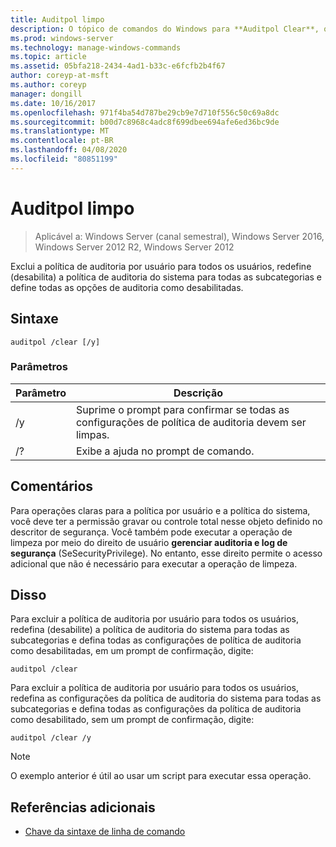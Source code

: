 ```yaml
---
title: Auditpol limpo
description: O tópico de comandos do Windows para **Auditpol Clear**, que exclui a política de auditoria por usuário para todos os usuários, redefine (desabilita) a política de auditoria do sistema para todas as subcategorias e define todas as opções de auditoria como desabilitadas.
ms.prod: windows-server
ms.technology: manage-windows-commands
ms.topic: article
ms.assetid: 05bfa218-2434-4ad1-b33c-e6fcfb2b4f67
author: coreyp-at-msft
ms.author: coreyp
manager: dongill
ms.date: 10/16/2017
ms.openlocfilehash: 971f4ba54d787be29cb9e7d710f556c50c69a8dc
ms.sourcegitcommit: b00d7c8968c4adc8f699dbee694afe6ed36bc9de
ms.translationtype: MT
ms.contentlocale: pt-BR
ms.lasthandoff: 04/08/2020
ms.locfileid: "80851199"
---
```

# <a name="auditpol-clear"></a>Auditpol limpo

>Aplicável a: Windows Server (canal semestral), Windows Server 2016, Windows Server 2012 R2, Windows Server 2012

Exclui a política de auditoria por usuário para todos os usuários, redefine (desabilita) a política de auditoria do sistema para todas as subcategorias e define todas as opções de auditoria como desabilitadas.

## <a name="syntax"></a>Sintaxe

```
auditpol /clear [/y]
```

### <a name="parameters"></a>Parâmetros

| Parâmetro | Descrição |
| ----------- | --------------- |
| /y | Suprime o prompt para confirmar se todas as configurações de política de auditoria devem ser limpas. |
| /? | Exibe a ajuda no prompt de comando. |

## <a name="remarks"></a>Comentários

Para operações claras para a política por usuário e a política do sistema, você deve ter a permissão gravar ou controle total nesse objeto definido no descritor de segurança. Você também pode executar a operação de limpeza por meio do direito de usuário **gerenciar auditoria e log de segurança** (SeSecurityPrivilege). No entanto, esse direito permite o acesso adicional que não é necessário para executar a operação de limpeza.

## <a name="examples"></a><a name=BKMK_examples></a>Disso

Para excluir a política de auditoria por usuário para todos os usuários, redefina (desabilite) a política de auditoria do sistema para todas as subcategorias e defina todas as configurações de política de auditoria como desabilitadas, em um prompt de confirmação, digite:

```
auditpol /clear
```

Para excluir a política de auditoria por usuário para todos os usuários, redefina as configurações da política de auditoria do sistema para todas as subcategorias e defina todas as configurações da política de auditoria como desabilitado, sem um prompt de confirmação, digite:

```
auditpol /clear /y
```

> [!NOTE]
> O exemplo anterior é útil ao usar um script para executar essa operação.

## <a name="additional-references"></a>Referências adicionais

- [Chave da sintaxe de linha de comando](command-line-syntax-key.md)

